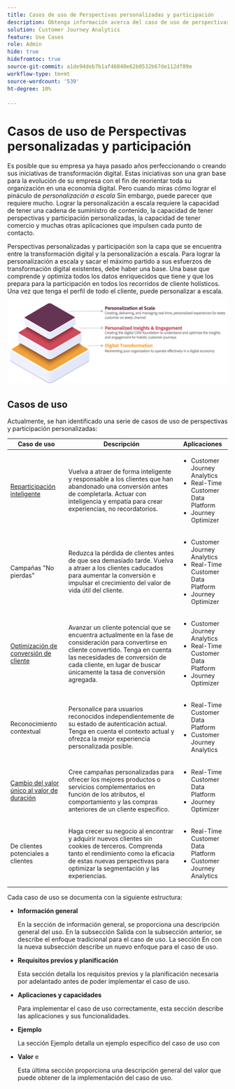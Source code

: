 ```yaml
---
title: Casos de uso de Perspectivas personalizadas y participación
description: Obtenga información acerca del caso de uso de perspectivas y participación personalizadas
solution: Customer Journey Analytics
feature: Use Cases
role: Admin
hide: true
hidefromtoc: true
source-git-commit: a1de94deb7b1af46840e62b0532b67de112df89e
workflow-type: tm+mt
source-wordcount: '539'
ht-degree: 10%

---
```



# Casos de uso de Perspectivas personalizadas y participación

Es posible que su empresa ya haya pasado años perfeccionando o creando sus iniciativas de transformación digital. Estas iniciativas son una gran base para la evolución de su empresa con el fin de reorientar toda su organización en una economía digital. Pero cuando miras cómo lograr el pináculo de *personalización a escala* Sin embargo, puede parecer que requiere mucho. Lograr la personalización a escala requiere la capacidad de tener una cadena de suministro de contenido, la capacidad de tener perspectivas y participación personalizadas, la capacidad de tener comercio y muchas otras aplicaciones que impulsen cada punto de contacto.

Perspectivas personalizadas y participación son la capa que se encuentra entre la transformación digital y la personalización a escala. Para lograr la personalización a escala y sacar el máximo partido a sus esfuerzos de transformación digital existentes, debe haber una base. Una base que comprende y optimiza todos los datos enriquecidos que tiene y que los prepara para la participación en todos los recorridos de cliente holísticos. Una vez que tenga el perfil de todo el cliente, puede personalizar a escala.

![CIRCULAR](assets/pie.png)

## Casos de uso

Actualmente, se han identificado una serie de casos de uso de perspectivas y participación personalizadas:

| Caso de uso | Descripción | Aplicaciones |
|---|---|---|
| [Reparticipación inteligente](https://experienceleague.adobe.com/en/docs/experience-platform/rtcdp/use-cases/personalization-insights-engagement/intelligent-re-engagement) | Vuelva a atraer de forma inteligente y responsable a los clientes que han abandonado una conversión antes de completarla. Actuar con inteligencia y empatía para crear experiencias, no recordatorios. | <ul><li>Customer Journey Analytics</li><li>Real-Time Customer Data Platform</li><li>Journey Optimizer</li></ul> |
| Campañas &quot;No pierdas&quot; | Reduzca la pérdida de clientes antes de que sea demasiado tarde. Vuelva a atraer a los clientes caducados para aumentar la conversión e impulsar el crecimiento del valor de vida útil del cliente. | <ul><li>Customer Journey Analytics</li><li>Real-Time Customer Data Platform</li><li>Journey Optimizer</li></ul> |
| [Optimización de conversión de cliente](customer-conversion-optimization.md) | Avanzar un cliente potencial que se encuentra actualmente en la fase de consideración para convertirse en cliente convertido. Tenga en cuenta las necesidades de conversión de cada cliente, en lugar de buscar únicamente la tasa de conversión agregada. | <ul><li>Customer Journey Analytics</li><li>Real-Time Customer Data Platform</li><li>Journey Optimizer</li></ul> |
| Reconocimiento contextual | Personalice para usuarios reconocidos independientemente de su estado de autenticación actual. Tenga en cuenta el contexto actual y ofrezca la mejor experiencia personalizada posible. | <ul><li>Real-Time Customer Data Platform</li><li>Customer Journey Analytics</li></ul> |
| [Cambio del valor único al valor de duración](https://experienceleague.adobe.com/en/docs/experience-platform/rtcdp/use-cases/personalization-insights-engagement/evolve-one-time-value-to-lifetime-value) | Cree campañas personalizadas para ofrecer los mejores productos o servicios complementarios en función de los atributos, el comportamiento y las compras anteriores de un cliente específico. | <ul><li>Real-Time Customer Data Platform</li><li>Journey Optimizer</li></ul> |
| De clientes potenciales a clientes | Haga crecer su negocio al encontrar y adquirir nuevos clientes sin cookies de terceros. Comprenda tanto el rendimiento como la eficacia de estas nuevas perspectivas para optimizar la segmentación y las experiencias. | <ul><li>Real-Time Customer Data Platform</li><li>Customer Journey Analytics</li></ul> |


Cada caso de uso se documenta con la siguiente estructura:

- **Información general**

  En la sección de información general, se proporciona una descripción general del uso. En la subsección Salida con la subsección anterior, se describe el enfoque tradicional para el caso de uso. La sección En con la nueva subsección describe un nuevo enfoque para el caso de uso.

- **Requisitos previos y planificación**

  Esta sección detalla los requisitos previos y la planificación necesaria por adelantado antes de poder implementar el caso de uso.

- **Aplicaciones y capacidades**

  Para implementar el caso de uso correctamente, esta sección describe las aplicaciones y sus funcionalidades.

- **Ejemplo**

  La sección Ejemplo detalla un ejemplo específico del caso de uso con

- **Valor** e

  Esta última sección proporciona una descripción general del valor que puede obtener de la implementación del caso de uso.
